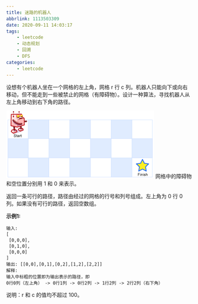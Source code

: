 ```yaml
---
title: 迷路的机器人
abbrlink: 1113503309
date: 2020-09-11 14:03:17
tags:
    - leetcode
    - 动态规划
    - 回溯
    - DFS
categories:
    - leetcode
---
```



设想有个机器人坐在一个网格的左上角，网格 r 行 c 列。机器人只能向下或向右移动，但不能走到一些被禁止的网格（有障碍物）。设计一种算法，寻找机器人从左上角移动到右下角的路径。
<!--more-->
![robot_maze](./迷路的机器人/robot_maze.png)
网格中的障碍物和空位置分别用 1 和 0 来表示。

返回一条可行的路径，路径由经过的网格的行号和列号组成。左上角为 0 行 0 列。如果没有可行的路径，返回空数组。

**示例1:**
```text
输入:
[
 [0,0,0],
 [0,1,0],
 [0,0,0]
]
输出: [[0,0],[0,1],[0,2],[1,2],[2,2]]
解释: 
输入中标粗的位置即为输出表示的路径，即
0行0列（左上角） -> 0行1列 -> 0行2列 -> 1行2列 -> 2行2列（右下角）

```
说明：r 和 c 的值均不超过 100。


